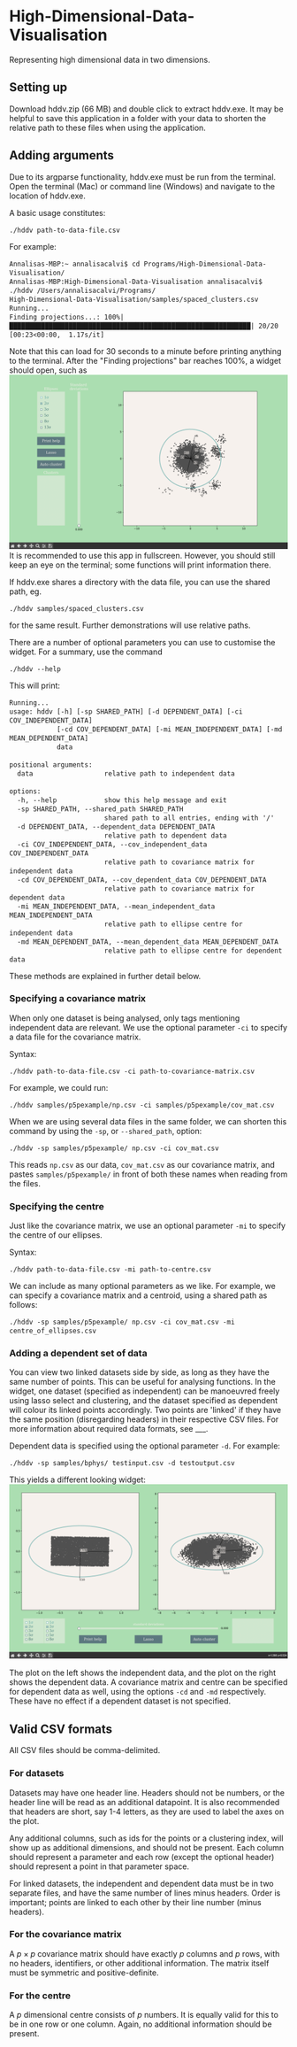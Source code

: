 # High-Dimensional-Data-Visualisation
Representing high dimensional data in two dimensions.

## Setting up
Download hddv.zip (66 MB) and double click to extract hddv.exe. It may be helpful to save this application in a folder with your data to shorten the relative path to these files when using the application.

## Adding arguments
Due to its argparse functionality, hddv.exe must be run from the terminal. Open the terminal (Mac) or command line (Windows) and navigate to the location of hddv.exe. 

A basic usage constitutes:
```
./hddv path-to-data-file.csv
```
For example:
```
Annalisas-MBP:~ annalisacalvi$ cd Programs/High-Dimensional-Data-Visualisation/
Annalisas-MBP:High-Dimensional-Data-Visualisation annalisacalvi$ ./hddv /Users/annalisacalvi/Programs/
High-Dimensional-Data-Visualisation/samples/spaced_clusters.csv
Running...
Finding projections...: 100%|█████████████████████████████████████████████████████████████| 20/20 [00:23<00:00,  1.17s/it]
```
Note that this can load for 30 seconds to a minute before printing anything to the terminal. After the "Finding projections" bar reaches 100%, a widget should open, such as
![Spaced clusters widget](./images/sc_home.png)
It is recommended to use this app in fullscreen. However, you should still keep an eye on the terminal; some functions will print information there. 

If hddv.exe shares a directory with the data file, you can use the shared path, eg.
```
./hddv samples/spaced_clusters.csv
```
for the same result. Further demonstrations will use relative paths.

There are a number of optional parameters you can use to customise the widget. For a summary, use the command
```
./hddv --help
```
This will print:
```
Running...
usage: hddv [-h] [-sp SHARED_PATH] [-d DEPENDENT_DATA] [-ci COV_INDEPENDENT_DATA]
            [-cd COV_DEPENDENT_DATA] [-mi MEAN_INDEPENDENT_DATA] [-md MEAN_DEPENDENT_DATA]
            data

positional arguments:
  data                  relative path to independent data

options:
  -h, --help            show this help message and exit
  -sp SHARED_PATH, --shared_path SHARED_PATH
                        shared path to all entries, ending with '/'
  -d DEPENDENT_DATA, --dependent_data DEPENDENT_DATA
                        relative path to dependent data
  -ci COV_INDEPENDENT_DATA, --cov_independent_data COV_INDEPENDENT_DATA
                        relative path to covariance matrix for independent data
  -cd COV_DEPENDENT_DATA, --cov_dependent_data COV_DEPENDENT_DATA
                        relative path to covariance matrix for dependent data
  -mi MEAN_INDEPENDENT_DATA, --mean_independent_data MEAN_INDEPENDENT_DATA
                        relative path to ellipse centre for independent data
  -md MEAN_DEPENDENT_DATA, --mean_dependent_data MEAN_DEPENDENT_DATA
                        relative path to ellipse centre for dependent data
```

These methods are explained in further detail below.

### Specifying a covariance matrix
When only one dataset is being analysed, only tags mentioning independent data are relevant. We use the optional parameter ```-ci``` to specify a data file for the covariance matrix.

Syntax:
```
./hddv path-to-data-file.csv -ci path-to-covariance-matrix.csv
```

For example, we could run:
```
./hddv samples/p5pexample/np.csv -ci samples/p5pexample/cov_mat.csv
```

When we are using several data files in the same folder, we can shorten this command by using the ```-sp```, or ```--shared_path```, option:

```
./hddv -sp samples/p5pexample/ np.csv -ci cov_mat.csv
```

This reads ```np.csv``` as our data, ```cov_mat.csv``` as our covariance matrix, and pastes ```samples/p5pexample/``` in front of both these names when reading from the files.

### Specifying the centre

Just like the covariance matrix, we use an optional parameter ```-mi``` to specify the centre of our ellipses.

Syntax:
```
./hddv path-to-data-file.csv -mi path-to-centre.csv
```

We can include as many optional parameters as we like. For example, we can specify a covariance matrix and a centroid, using a shared path as follows:
```
./hddv -sp samples/p5pexample/ np.csv -ci cov_mat.csv -mi centre_of_ellipses.csv
```

### Adding a dependent set of data

You can view two linked datasets side by side, as long as they have the same number of points. This can be useful for analysing functions. In the widget, one dataset (specified as independent) can be manoeuvred freely using lasso select and clustering, and the dataset specified as dependent will colour its linked points accordingly. Two points are 'linked' if they have the same position (disregarding headers) in their respective CSV files. For more information about required data formats, see ___.

Dependent data is specified using the optional parameter ```-d```. For example:
```
./hddv -sp samples/bphys/ testinput.csv -d testoutput.csv
```
This yields a different looking widget:
![Function widget](./images/function.png)

The plot on the left shows the independent data, and the plot on the right shows the dependent data. 
A covariance matrix and centre can be specified for dependent data as well, using the options ```-cd``` and ```-md``` respectively. These have no effect if a dependent dataset is not specified.

## Valid CSV formats

All CSV files should be comma-delimited.

### For datasets

Datasets may have one header line. Headers should not be numbers, or the header line will be read as an additional datapoint. It is also recommended that headers are short, say 1-4 letters, as they are used to label the axes on the plot.

Any additional columns, such as ids for the points or a clustering index, will show up as additional dimensions, and should not be present. Each column should represent a parameter and each row (except the optional header) should represent a point in that parameter space.

For linked datasets, the independent and dependent data must be in two separate files, and have the same number of lines minus headers. Order is important; points are linked to each other by their line number (minus headers).

### For the covariance matrix

A $p\times p$ covariance matrix should have exactly $p$ columns and $p$ rows, with no headers, identifiers, or other additional information. The matrix itself must be symmetric and positive-definite.

### For the centre

A $p$ dimensional centre consists of $p$ numbers. It is equally valid for this to be in one row or one column. Again, no additional information should be present.


